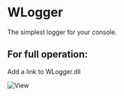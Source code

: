 # WLogger
The simplest logger for your console.

## For full operation:
Add a link to WLogger.dll

![View](https://i.ibb.co/9tfJV2F/Picture.jpg)
